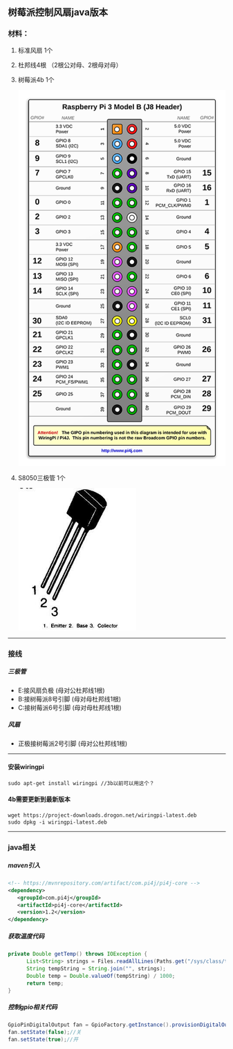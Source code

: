 ## 树莓派控制风扇java版本

### 材料：

1. 标准风扇 1个

2. 杜邦线4根 （2根公对母、2根母对母）

3. 树莓派4b 1个

   ![3b线路图](../image/j8header-3b-plus.png)

4. S8050三极管 1个

   ![s8050](../image/s8050.jpeg)

---

### 接线

##### 三极管

* E:接风扇负极 (母对公杜邦线1根)
* B:接树莓派8号引脚 (母对母杜邦线1根)
* C:接树莓派6号引脚 (母对母杜邦线1根)

##### 风扇

* 正极接树莓派2号引脚 (母对公杜邦线1根)

---

#### 安装wiringpi

```shell
sudo apt-get install wiringpi //3b以前可以用这个？
```

#### 4b需要更新到最新版本

```shell
wget https://project-downloads.drogon.net/wiringpi-latest.deb
sudo dpkg -i wiringpi-latest.deb
```

----

### java相关

##### maven引入

```xml
<!-- https://mvnrepository.com/artifact/com.pi4j/pi4j-core -->
<dependency>
   <groupId>com.pi4j</groupId>
   <artifactId>pi4j-core</artifactId>
   <version>1.2</version>
</dependency>
```



##### 获取温度代码

```java
private Double getTemp() throws IOException {
      List<String> strings = Files.readAllLines(Paths.get("/sys/class/thermal/thermal_zone0/temp"));
      String tempString = String.join("", strings);
      Double temp = Double.valueOf(tempString) / 1000;
      return temp;
}
```

##### 控制gpio相关代码

```java
GpioPinDigitalOutput fan = GpioFactory.getInstance().provisionDigitalOutputPin(RaspiPin.GPIO_15, "fan", PinState.HIGH); //参考图例 8号引脚 为gpio15
fan.setState(false);//关
fan.setState(true);//开
```

